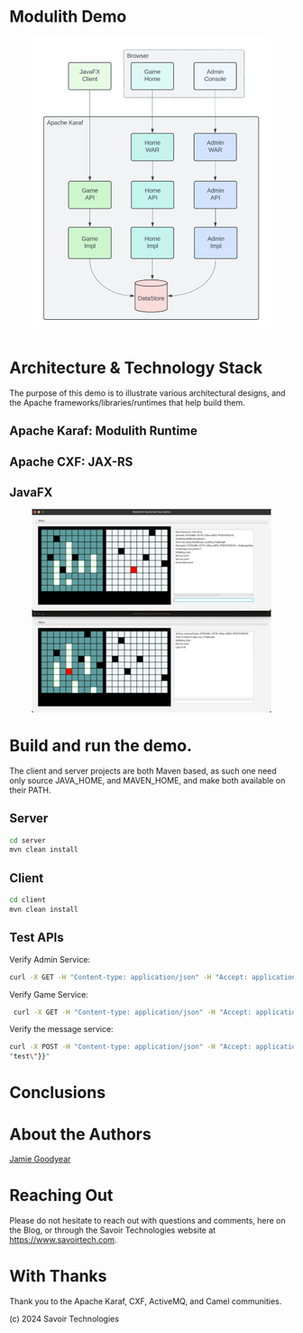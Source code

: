 # Modulith Demo

<figure>
<img src="./assets/images/ModulithDiagram.png" alt="Modulith" />
</figure>

# Architecture & Technology Stack

The purpose of this demo is to illustrate various architectural designs,
and the Apache frameworks/libraries/runtimes that help build them.

## Apache Karaf: Modulith Runtime

## Apache CXF: JAX-RS

## JavaFX

<figure>
<img src="./assets/images/GamePlay.png" alt="GamePlay" />
</figure>

# Build and run the demo.

The client and server projects are both Maven based, as such one need
only source JAVA_HOME, and MAVEN_HOME, and make both available on their
PATH.

## Server

``` bash
cd server
mvn clean install
```

## Client

``` bash
cd client
mvn clean install
```

## Test APIs

Verify Admin Service:

``` bash
curl -X GET -H "Content-type: application/json" -H "Accept: application/json" "http://127.0.0.1:8181/cxf/admin/status"
```

Verify Game Service:

``` bash
 curl -X GET -H "Content-type: application/json" -H "Accept: application/json" "http://127.0.0.1:8181/cxf/game/newGame"
```

Verify the message service:

``` bash
curl -X POST -H "Content-type: application/json" -H "Accept: application/json" "http://127.0.0.1:8181/cxf/game/sendGameMessage" --data "{\"gameMessage\":{\"gameId\":\"123\",\"message\":\
"test\"}}"
```

# Conclusions

# About the Authors

[Jamie
Goodyear](https://github.com/savoirtech/blogs/blob/main/authors/JamieGoodyear.md)

# Reaching Out

Please do not hesitate to reach out with questions and comments, here on
the Blog, or through the Savoir Technologies website at
<https://www.savoirtech.com>.

# With Thanks

Thank you to the Apache Karaf, CXF, ActiveMQ, and Camel communities.

\(c\) 2024 Savoir Technologies
